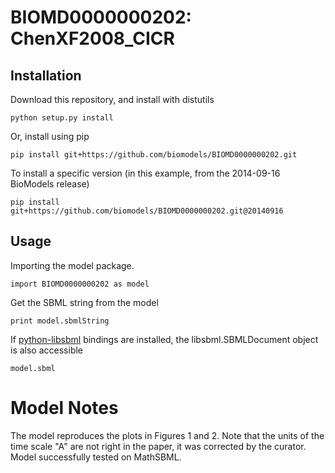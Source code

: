 # BIOMD0000000202: ChenXF2008_CICR

## Installation

Download this repository, and install with distutils

`python setup.py install`

Or, install using pip

`pip install git+https://github.com/biomodels/BIOMD0000000202.git`

To install a specific version (in this example, from the 2014-09-16 BioModels release)

`pip install git+https://github.com/biomodels/BIOMD0000000202.git@20140916`

## Usage

Importing the model package.

`import BIOMD0000000202 as model`

Get the SBML string from the model

`print model.sbmlString`

If [python-libsbml](https://pypi.python.org/pypi/python-libsbml) bindings are
installed, the libsbml.SBMLDocument object is also accessible

`model.sbml`


# Model Notes


The model reproduces the plots in Figures 1 and 2. Note that the units of the
time scale "A" are not right in the paper, it was corrected by the curator.
Model successfully tested on MathSBML.


